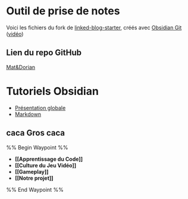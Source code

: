 # Outil de prise de notes
Voici les fichiers du fork de [linked-blog-starter](https://github.com/matthewwong525/linked-blog-starter), créés avec [Obsidian Git](https://linked-blog-starter.vercel.app/connect-obsidian-vault-with-github) ([vidéo](https://www.youtube.com/watch?v=5YZz38U20ws))

## Lien du repo GitHub
[Mat&Dorian](https://github.com/TheMenethil/Mat-Dorian)

# Tutoriels Obsidian
* [Présentation globale](https://www.youtube.com/watch?v=qlCcWmyZRXI)
* [Markdown](https://www.youtube.com/watch?v=9ft9G6JUfO0)

caca Gros caca
----

%% Begin Waypoint %%
- **[[Apprentissage du Code]]**
- **[[Culture du Jeu Vidéo]]**
- **[[Gameplay]]**
- **[[Notre projet]]**

%% End Waypoint %%
